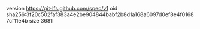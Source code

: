 version https://git-lfs.github.com/spec/v1
oid sha256:3f20c502faf383a4e2be904844babf2b8d1a168a6097d0ef8e4f01687cf11e4b
size 3681

